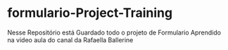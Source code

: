 # formulario-Project-Training
Nesse Repositório está Guardado todo o projeto de Formulario Aprendido na video aula do canal da Rafaella Ballerine
